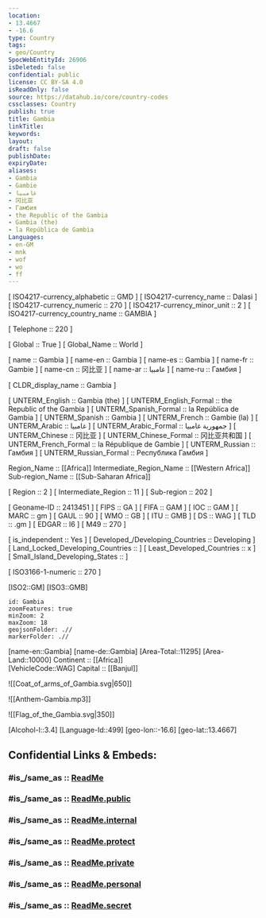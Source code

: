 ```yaml
---
location:
- 13.4667
- -16.6
type: Country
tags:
- geo/Country
SpocWebEntityId: 26906
isDeleted: false
confidential: public
license: CC BY-SA 4.0
isReadOnly: false
source: https://datahub.io/core/country-codes
cssclasses: Country
publish: true
title: Gambia
linkTitle: 
keywords: 
layout: 
draft: false
publishDate: 
expiryDate: 
aliases:
- Gambia
- Gambie
- غامبيا
- 冈比亚
- Гамбия
- the Republic of the Gambia
- Gambia (the)
- la República de Gambia
Languages:
- en-GM
- mnk
- wof
- wo
- ff
---
```



[	ISO4217-currency_alphabetic	 :: GMD ] 
[	ISO4217-currency_name	 :: Dalasi ] 
[	ISO4217-currency_numeric	 :: 270 ] 
[	ISO4217-currency_minor_unit	 :: 2 ] 
[	ISO4217-currency_country_name	 :: GAMBIA ] 

[	Telephone	 :: 220 ] 

[	Global	 :: True ] 
[	Global_Name	 :: World ] 

[	name	 :: Gambia ] 
[	name-en	 :: Gambia ] 
[	name-es	 :: Gambia ] 
[	name-fr	 :: Gambie ] 
[	name-cn	 :: 冈比亚 ] 
[	name-ar	 :: غامبيا ] 
[	name-ru	 :: Гамбия ] 

[	CLDR_display_name	 :: Gambia ] 

[	UNTERM_English	 :: Gambia (the) ] 
[	UNTERM_English_Formal	 :: the Republic of the Gambia ] 
[	UNTERM_Spanish_Formal	 :: la República de Gambia ] 
[	UNTERM_Spanish	 :: Gambia ] 
[	UNTERM_French	 :: Gambie (la) ] 
[	UNTERM_Arabic	 :: غامبيا ] 
[	UNTERM_Arabic_Formal	 :: جمهورية غامبيا ] 
[	UNTERM_Chinese	 :: 冈比亚 ] 
[	UNTERM_Chinese_Formal	 :: 冈比亚共和国 ] 
[	UNTERM_French_Formal	 :: la République de Gambie ] 
[	UNTERM_Russian	 :: Гамбия ] 
[	UNTERM_Russian_Formal	 :: Республика Гамбия ] 

Region_Name ::  [[Africa]] 
Intermediate_Region_Name ::  [[Western Africa]]  
Sub-region_Name ::  [[Sub-Saharan Africa]] 

[	Region	 :: 2 ] 
[	Intermediate_Region	 :: 11 ] 
[	Sub-region	 :: 202 ] 

[	Geoname-ID	 :: 2413451 ] 
[	FIPS	 :: GA ] 
[	FIFA	 :: GAM ] 
[	IOC	 :: GAM ] 
[	MARC	 :: gm ] 
[	GAUL	 :: 90 ] 
[	WMO	 :: GB ] 
[	ITU	 :: GMB ] 
[	DS	 :: WAG ] 
[	TLD	 :: .gm ] 
[	EDGAR	 :: I6 ] 
[	M49	 :: 270 ] 

[	is_independent	 :: Yes ] 
[	Developed_/Developing_Countries	 :: Developing ] 
[	Land_Locked_Developing_Countries	 ::  ] 
[	Least_Developed_Countries	 :: x ] 
[	Small_Island_Developing_States	 ::  ] 

[	ISO3166-1-numeric	 :: 270 ] 



[ISO2::GM] 
[ISO3::GMB] 
```leaflet
id: Gambia
zoomFeatures: true 
minZoom: 2 
maxZoom: 18
geojsonFolder: .//
markerFolder: .//
```

[name-en::Gambia] 
[name-de::Gambia] 
[Area-Total::11295] 
[Area-Land::10000] 
Continent :: [[Africa]]  
[VehicleCode::WAG] 
Capital :: [[Banjul]]  

![[Coat_of_arms_of_Gambia.svg|650]] 

![[Anthem-Gambia.mp3]] 

![[Flag_of_the_Gambia.svg|350]] 

[Alcohol-l::3.4] 
[Language-Id::499] 
[geo-lon::-16.6] 
[geo-lat::13.4667] 


## Confidential Links & Embeds: 

### #is_/same_as :: [ReadMe](/_Standards/Earth/Continent/Africa/Africa~West/Gambia/ReadMe.md) 

### #is_/same_as :: [ReadMe.public](/_public/Earth/Continent/Africa/Africa~West/Gambia/ReadMe.public.md) 

### #is_/same_as :: [ReadMe.internal](/_internal/Earth/Continent/Africa/Africa~West/Gambia/ReadMe.internal.md) 

### #is_/same_as :: [ReadMe.protect](/_protect/Earth/Continent/Africa/Africa~West/Gambia/ReadMe.protect.md) 

### #is_/same_as :: [ReadMe.private](/_private/Earth/Continent/Africa/Africa~West/Gambia/ReadMe.private.md) 

### #is_/same_as :: [ReadMe.personal](/_personal/Earth/Continent/Africa/Africa~West/Gambia/ReadMe.personal.md) 

### #is_/same_as :: [ReadMe.secret](/_secret/Earth/Continent/Africa/Africa~West/Gambia/ReadMe.secret.md)


